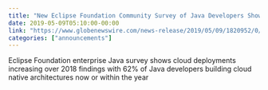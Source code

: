 ```yaml
---
title: "New Eclipse Foundation Community Survey of Java Developers Shows Cloud Native Adoption Accelerating Dramatically with Jakarta EE"
date: 2019-05-09T05:10:00-00:00
link: "https://www.globenewswire.com/news-release/2019/05/09/1820952/0/en/New-Eclipse-Foundation-Community-Survey-of-Java-Developers-Shows-Cloud-Native-Adoption-Accelerating-Dramatically-with-Jakarta-EE.html"
categories: ["announcements"]
---
```


Eclipse Foundation enterprise Java survey shows cloud deployments increasing over 2018 findings with 62% of Java developers building cloud native architectures now or within the year
